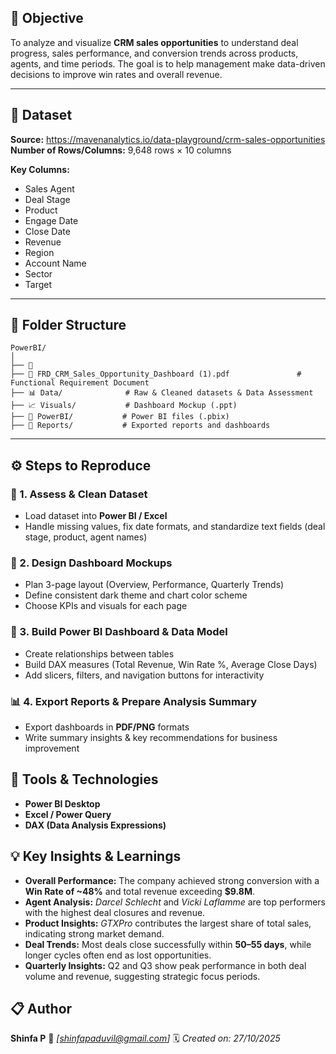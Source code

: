 

## 🎯 **Objective**

To analyze and visualize **CRM sales opportunities** to understand deal progress, sales performance, and conversion trends across products, agents, and time periods.
The goal is to help management make data-driven decisions to improve win rates and overall revenue.

---

## 📁 **Dataset**

**Source:** https://mavenanalytics.io/data-playground/crm-sales-opportunities
**Number of Rows/Columns:** 9,648 rows × 10 columns

**Key Columns:**

* Sales Agent
* Deal Stage
* Product
* Engage Date
* Close Date
* Revenue
* Region
* Account Name
* Sector
* Target

---

## 🧱 **Folder Structure**

```
PowerBI/
│
├── 📄           
├── 📄 FRD_CRM_Sales_Opportunity_Dashboard (1).pdf               # Functional Requirement Document  
├── 📊 Data/              # Raw & Cleaned datasets & Data Assessment  
├── 📈 Visuals/           # Dashboard Mockup (.ppt)  
├── 🧮 PowerBI/           # Power BI files (.pbix)  
├── 📑 Reports/           # Exported reports and dashboards  
```

---

## ⚙️ **Steps to Reproduce**

### 🧹 1. Assess & Clean Dataset

* Load dataset into **Power BI / Excel**
* Handle missing values, fix date formats, and standardize text fields (deal stage, product, agent names)

### 🎨 2. Design Dashboard Mockups

* Plan 3-page layout (Overview, Performance, Quarterly Trends)
* Define consistent dark theme and chart color scheme
* Choose KPIs and visuals for each page

### 🧮 3. Build Power BI Dashboard & Data Model

* Create relationships between tables
* Build DAX measures (Total Revenue, Win Rate %, Average Close Days)
* Add slicers, filters, and navigation buttons for interactivity

### 📊 4. Export Reports & Prepare Analysis Summary

* Export dashboards in **PDF/PNG** formats
* Write summary insights & key recommendations for business improvement



## 🧠 **Tools & Technologies**

* **Power BI Desktop**
* **Excel / Power Query**
* **DAX (Data Analysis Expressions)**



## 💡 **Key Insights & Learnings**

* **Overall Performance:** The company achieved strong conversion with a **Win Rate of ~48%** and total revenue exceeding **$9.8M**.
* **Agent Analysis:** *Darcel Schlecht* and *Vicki Laflamme* are top performers with the highest deal closures and revenue.
* **Product Insights:** *GTXPro* contributes the largest share of total sales, indicating strong market demand.
* **Deal Trends:** Most deals close successfully within **50–55 days**, while longer cycles often end as lost opportunities.
* **Quarterly Insights:** Q2 and Q3 show peak performance in both deal volume and revenue, suggesting strategic focus periods.



## 📋 **Author**

**Shinfa P**
📧 *[shinfapaduvil@gmail.com]*
🗓️ *Created on: 27/10/2025*


